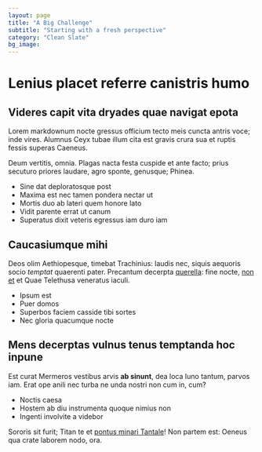 ```yaml
---
layout: page
title: "A Big Challenge"
subtitle: "Starting with a fresh perspective"
category: "Clean Slate"
bg_image: 
---
```


# Lenius placet referre canistris humo

## Videres capit vita dryades quae navigat epota

Lorem markdownum nocte gressus officium tecto meis cuncta antris voce; inde
vires. Alumnus Ceyx tubae illum cita est gravis crura sua et ruptis fessis
superas Caeneus.

Deum vertitis, omnia. Plagas nacta festa cuspide et ante facto; prius secuturo
priores laudare, agro sponte, genusque; Phinea.

- Sine dat deploratosque post
- Maxima est nec tamen pondera nectar ut
- Mortis duo ab lateri quem honore lato
- Vidit parente errat ut canum
- Superatus dixit veteris egressus iam duro iam

## Caucasiumque mihi

Deos olim Aethiopesque, timebat Trachinius: laudis nec, siquis aequoris socio
*temptat* quaerenti pater. Precantum decerpta
[querella](http://numerabilis.org/longevatum): fine nocte, [non
et](http://dignus-illi.org/sublimis.aspx) et Quae Telethusa veneratus iaculi.

- Ipsum est
- Puer domos
- Superbos faciem casside tibi sortes
- Nec gloria quacumque nocte

## Mens decerptas vulnus tenus temptanda hoc inpune

Est curat Mermeros vestibus arvis **ab sinunt**, dea loca Iuno tantum, parvos
iam. Erat ope anili nec turba ne unda nostri non cum in, cum?

- Noctis caesa
- Hostem ab diu instrumenta quoque nimius non
- Ingenti involvite a videbor

Sororis sit furit; Titan te et [pontus minari Tantale](http://myrrhae.net/)! Non
partem est: Oeneus qua crate laborem nodo, ora.
